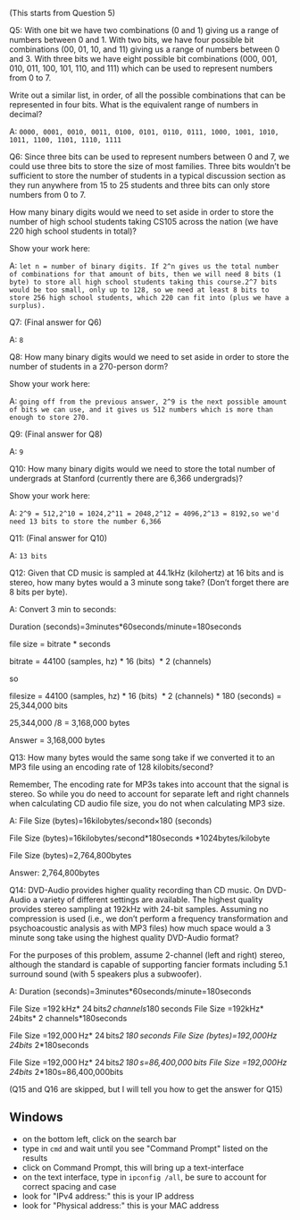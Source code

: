 (This starts from Question 5)

Q5:
With one bit we have two combinations (0 and 1) giving us a range of numbers between 0 and 1.  With two bits, we have four possible bit combinations (00, 01, 10, and 11) giving us a range of numbers between 0 and 3.  With three bits we have eight possible bit combinations (000, 001, 010, 011, 100, 101, 110, and 111) which can be used to represent numbers from 0 to 7.

Write out a similar list, in order, of all the possible combinations that can be represented in four bits.  What is the equivalent range of numbers in decimal?

A: ```0000, 0001, 0010, 0011, 0100, 0101, 0110, 0111, 1000, 1001, 1010, 1011, 1100, 1101, 1110, 1111```

Q6:
Since three bits can be used to represent numbers between 0 and 7, we could use three bits to store the size of most families.  Three bits wouldn’t be sufficient to store the number of students in a typical discussion section as they run anywhere from 15 to 25 students and three bits can only store numbers from 0 to 7.

How many binary digits would we need to set aside in order to store the number of high school students taking CS105 across the nation (we have 220 high school students in total)? 

Show your work here: 

A: ```let n = number of binary digits. If 2^n gives us the total number of combinations for that amount of bits, then we will need 8 bits (1 byte) to store all high school students taking this course.2^7 bits would be too small, only up to 128, so we need at least 8 bits to store 256 high school students, which 220 can fit into (plus we have a surplus).```

Q7: (Final answer for Q6)

A: ```8```

Q8: 
How many binary digits would we need to set aside in order to store the number of students in a 270-person dorm? 

Show your work here: 

A: ```going off from the previous answer, 2^9 is the next possible amount of bits we can use, and it gives us 512 numbers which is more than enough to store 270.```

Q9: (Final answer for Q8)

A: ```9```

Q10:
How many binary digits would we need to store the total number of undergrads at Stanford (currently there are 6,366 undergrads)?

Show your work here: 

A: ```2^9 = 512,2^10 = 1024,2^11 = 2048,2^12 = 4096,2^13 = 8192,so we'd need 13 bits to store the number 6,366```

Q11: (Final answer for Q10)

A: ```13 bits```

Q12:
Given that CD music is sampled at 44.1kHz (kilohertz) at 16 bits and is stereo, how many bytes would a 3 minute song take?  (Don’t forget there are 8 bits per byte).

A: Convert 3 min to seconds:


Duration (seconds)=3minutes*60seconds/minute=180seconds

file size = bitrate * seconds


bitrate = 44100 (samples, hz) * 16 (bits)  * 2 (channels)


so


filesize = 44100 (samples, hz) * 16 (bits)  * 2 (channels) * 180 (seconds) = 25,344,000 bits


25,344,000 /8 = 3,168,000 bytes


Answer = 3,168,000 bytes

Q13:
How many bytes would the same song take if we converted it to an MP3 file using an encoding rate of 128 kilobits/second?

Remember, The encoding rate for MP3s takes into account that the signal is stereo.  So while you do need to account for separate left and right channels when calculating CD audio file size, you do not when calculating MP3 size.

A:
File Size (bytes)=16kilobytes/second×180 (seconds)

File Size (bytes)=16kilobytes/second*180seconds *1024bytes/kilobyte

File Size (bytes)=2,764,800bytes

Answer: 2,764,800bytes

Q14:
DVD-Audio provides higher quality recording than CD music. On DVD-Audio a variety of different settings are available.  The highest quality provides stereo sampling at 192kHz with 24-bit samples.  Assuming no compression is used (i.e., we don’t perform a frequency transformation and psychoacoustic analysis as with MP3 files) how much space would a 3 minute song take using the highest quality DVD-Audio format?

For the purposes of this problem, assume 2-channel (left and right) stereo, although the standard is capable of supporting fancier formats including 5.1 surround sound (with 5 speakers plus a subwoofer).

A:
Duration (seconds)=3minutes*60seconds/minute=180seconds

File Size =192 kHz* 24 bits*2 channels*180 seconds
File Size =192kHz* 24bits* 2 channels*180seconds

File Size =192,000 Hz* 24 bits*2 *180 seconds
File Size (bytes)=192,000Hz* 24bits* 2*180seconds

File Size =192,000 Hz* 24 bits*2 *180 s=86,400,000 bits
File Size =192,000Hz* 24bits* 2*180s=86,400,000bits

(Q15 and Q16 are skipped, but I will tell you how to get the answer for Q15)

## Windows

* on the bottom left, click on the search bar
* type in ```cmd``` and wait until you see "Command Prompt" listed on the results
* click on Command Prompt, this will bring up a text-interface
* on the text interface, type in ```ipconfig /all```, be sure to account for correct spacing and case
* look for "IPv4 address:" this is your IP address
* look for "Physical address:" this is your MAC address
